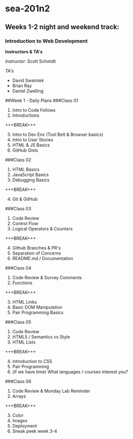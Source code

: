 # sea-201n2
## Weeks 1-2 night and weekend track:
### Introduction to Web Development
**Instructors & TA's**

*Instructor*: Scott Schmidt

*TA's*
- David Swaintek
- Brian Ray
- Daniel Zwelling

##Week 1 - Daily Plans
###Class 01
1. Intro to Code Fellows
2. Introductions

+++BREAK+++

3. Intro to Dev Env (Tool Belt & Browser basics)
4. Intro to User Stories
5. HTML & JS Basics
6. GitHub Gists

###Class 02
1. HTML Basics
2. JavaScript Basics
3. Debugging Basics

+++BREAK+++

4. Git & GitHub

###Class 03
1. Code Review
2. Control Flow
3. Logical Operators & Counters

+++BREAK+++

4. Github Branches & PR's
5. Separation of Concerns
6. README.md / Documentation

###Class 04
1. Code Review & Survey Comments
2. Functions

+++BREAK+++

3. HTML Links
4. Basic DOM Manipulation
5. Pair Programming Basics

###Class 05
1. Code Review
2. HTML5 / Semantics vs Style
3. HTML Lists

+++BREAK+++

4. Introduction to CSS
5. Pair Programming
6. (if we have time) What languages / courses interest you?

###Class 06
1. Code Review & Monday Lab Reminder
2. Arrays

+++BREAK+++

3. Color
4. Images
5. Deployment
6. Sneak peek week 3-4
